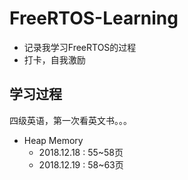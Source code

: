 # FreeRTOS-Learning
* 记录我学习FreeRTOS的过程
* 打卡，自我激励

## 学习过程
四级英语，第一次看英文书。。。


* Heap Memory
    * 2018.12.18 : 55~58页
    * 2018.12.19 : 58~63页
    
